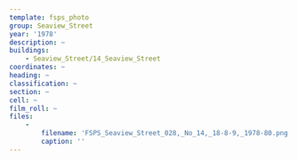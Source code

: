 ```yaml
---
template: fsps_photo
group: Seaview_Street
year: '1978'
description: ~
buildings:
    - Seaview_Street/14_Seaview_Street
coordinates: ~
heading: ~
classification: ~
section: ~
cell: ~
film_roll: ~
files:
    -
        filename: 'FSPS_Seaview_Street_028,_No_14,_18-8-9,_1978-80.png'
        caption: ''
---
```

